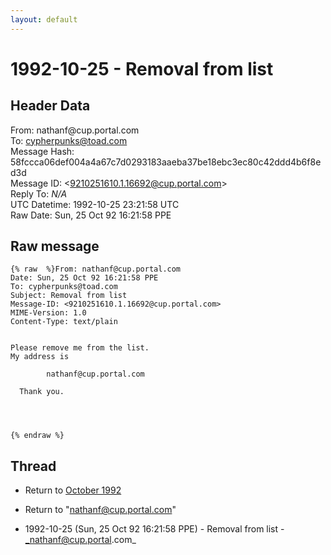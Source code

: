 ```yaml
---
layout: default
---
```


# 1992-10-25 - Removal from list

## Header Data

From: nathanf<span>@</span>cup.portal.com<br>
To: cypherpunks@toad.com<br>
Message Hash: 58fccca06def004a4a67c7d0293183aaeba37be18ebc3ec80c42ddd4b6f8ed3d<br>
Message ID: \<9210251610.1.16692@cup.portal.com\><br>
Reply To: _N/A_<br>
UTC Datetime: 1992-10-25 23:21:58 UTC<br>
Raw Date: Sun, 25 Oct 92 16:21:58 PPE<br>

## Raw message

```
{% raw  %}From: nathanf@cup.portal.com
Date: Sun, 25 Oct 92 16:21:58 PPE
To: cypherpunks@toad.com
Subject: Removal from list
Message-ID: <9210251610.1.16692@cup.portal.com>
MIME-Version: 1.0
Content-Type: text/plain


Please remove me from the list.
My address is 
        
        nathanf@cup.portal.com

  Thank you.




{% endraw %}
```

## Thread

+ Return to [October 1992](/archive/1992/10)

+ Return to "[nathanf<span>@</span>cup.portal.com](/authors/nathanf_at_cup_portal_com)"

+ 1992-10-25 (Sun, 25 Oct 92 16:21:58 PPE) - Removal from list - _nathanf@cup.portal.com_

